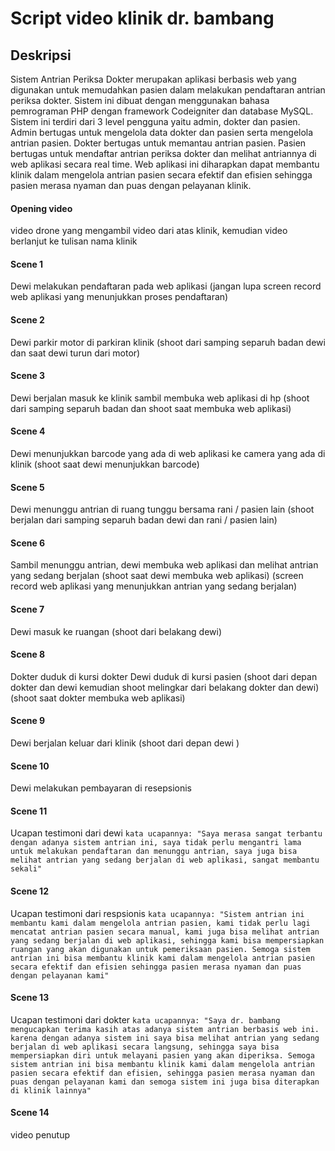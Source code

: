 # Script video klinik dr. bambang

## Deskripsi
Sistem Antrian Periksa Dokter merupakan aplikasi berbasis web yang digunakan untuk memudahkan pasien dalam melakukan pendaftaran antrian periksa dokter. Sistem ini dibuat dengan menggunakan bahasa pemrograman PHP dengan framework Codeigniter dan database MySQL. Sistem ini terdiri dari 3 level pengguna yaitu admin, dokter dan pasien. Admin bertugas untuk mengelola data dokter dan pasien serta mengelola antrian pasien. Dokter bertugas untuk memantau antrian pasien. Pasien bertugas untuk mendaftar antrian periksa dokter dan melihat antriannya di web aplikasi secara real time.
Web aplikasi ini diharapkan dapat membantu klinik dalam mengelola antrian pasien secara efektif dan efisien sehingga pasien merasa nyaman dan puas dengan pelayanan klinik.

#### Opening video
video drone yang mengambil video dari atas klinik, kemudian video berlanjut ke tulisan nama klinik

#### Scene 1
Dewi melakukan pendaftaran pada web aplikasi
(jangan lupa screen record web aplikasi yang menunjukkan proses pendaftaran)

#### Scene 2
Dewi parkir motor di parkiran klinik
(shoot dari samping separuh badan dewi dan saat dewi turun dari motor)

#### Scene 3
Dewi berjalan masuk ke klinik sambil membuka web aplikasi di hp
(shoot dari samping separuh badan dan shoot saat membuka web aplikasi)

#### Scene 4
Dewi menunjukkan barcode yang ada di web aplikasi ke camera yang ada di klinik
(shoot saat dewi menunjukkan barcode)

#### Scene 5
Dewi menunggu antrian di ruang tunggu bersama rani / pasien lain
(shoot berjalan dari samping separuh badan dewi dan rani / pasien lain)

#### Scene 6
Sambil menunggu antrian, dewi membuka web aplikasi dan melihat antrian yang sedang berjalan
(shoot saat dewi membuka web aplikasi)
(screen record web aplikasi yang menunjukkan antrian yang sedang berjalan)

#### Scene 7
Dewi masuk ke ruangan
(shoot dari belakang dewi)

#### Scene 8
Dokter duduk di kursi dokter
Dewi duduk di kursi pasien
(shoot dari depan dokter dan dewi kemudian shoot melingkar dari belakang dokter dan dewi)
(shoot saat dokter membuka web aplikasi)

#### Scene 9
Dewi berjalan keluar dari klinik
(shoot dari depan dewi )

#### Scene 10
Dewi melakukan pembayaran di resepsionis

#### Scene 11
Ucapan testimoni dari dewi
`kata ucapannya: "Saya merasa sangat terbantu dengan adanya sistem antrian ini, saya tidak perlu mengantri lama untuk melakukan pendaftaran dan menunggu antrian, saya juga bisa melihat antrian yang sedang berjalan di web aplikasi, sangat membantu sekali"`

#### Scene 12
Ucapan testimoni dari respsionis
`kata ucapannya: "Sistem antrian ini membantu kami dalam mengelola antrian pasien, kami tidak perlu lagi mencatat antrian pasien secara manual, kami juga bisa melihat antrian yang sedang berjalan di web aplikasi, sehingga kami bisa mempersiapkan ruangan yang akan digunakan untuk pemeriksaan pasien. Semoga sistem antrian ini bisa membantu klinik kami dalam mengelola antrian pasien secara efektif dan efisien sehingga pasien merasa nyaman dan puas dengan pelayanan kami"`

#### Scene 13
Ucapan testimoni dari dokter
`kata ucapannya: "Saya dr. bambang mengucapkan terima kasih atas adanya sistem antrian berbasis web ini. karena dengan adanya sistem ini saya bisa melihat antrian yang sedang berjalan di web aplikasi secara langsung, sehingga saya bisa mempersiapkan diri untuk melayani pasien yang akan diperiksa. Semoga sistem antrian ini bisa membantu klinik kami dalam mengelola antrian pasien secara efektif dan efisien, sehingga pasien merasa nyaman dan puas dengan pelayanan kami dan semoga sistem ini juga bisa diterapkan di klinik lainnya"`

#### Scene 14
video penutup